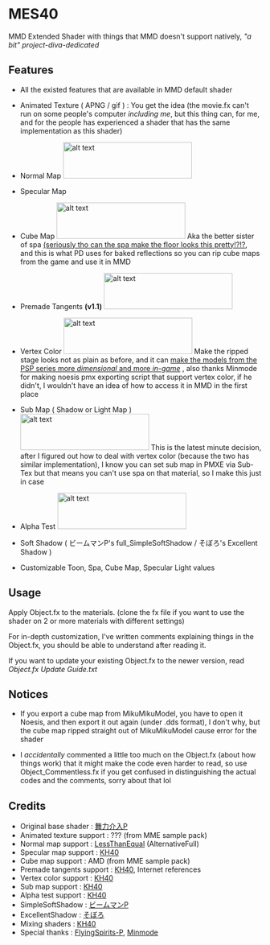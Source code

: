 # MES40
MMD Extended Shader with things that MMD doesn't support natively, *"a bit" project-diva-dedicated*

## Features
- All the existed features that are available in MMD default shader
- Animated Texture ( APNG / gif ) : You get the idea (the movie.fx can't run on some people's computer *including me*, but this thing can, for me, and for the people has experienced a shader that has the same implementation as this shader)
- Normal Map <img src="https://i.imgur.com/5ia4FJx.png" alt="alt text" width="256" height="72">
- Specular Map 
- Cube Map <img src="https://i.imgur.com/imSbAFd.png" alt="alt text" width="256" height="72"> Aka the better sister of spa [(seriously tho can the spa make the floor looks this pretty!?!?](https://www.youtube.com/watch?v=BJLyWGan2hs), and this is what PD uses for baked reflections so you can rip cube maps from the game and use it in MMD

- Premade Tangents **(v1.1)** <img src="https://i.imgur.com/bz9MQ1j.png" alt="alt text" width="256" height="72">
- Vertex Color <img src="https://i.imgur.com/cTQ7Lxb.png" alt="alt text" width="256" height="72"> Make the ripped stage looks not as plain as before, and it can [make the models from the PSP series more *dimensional* and more *in-game*](https://sta.sh/0dm0ptiginc) , also thanks Minmode for making noesis pmx exporting script that support vertex color, if he didn't, I wouldn't have an idea of how to access it in MMD in the first place

- Sub Map ( Shadow or Light Map ) <img src="https://i.imgur.com/5L3jbHb.png" alt="alt text" width="256" height="72"> This is the latest minute decision, after I figured out how to deal with vertex color (because the two has similar implementation), I know you can set sub map in PMXE via Sub-Tex but that means you can't use spa on that material, so I make this just in case
- Alpha Test <img src="https://i.imgur.com/9hVYS8B.png" alt="alt text" width="256" height="72">
- Soft Shadow ( ビームマンP's full_SimpleSoftShadow / そぼろ's Excellent Shadow )
- Customizable Toon, Spa, Cube Map, Specular Light values

## Usage
Apply Object.fx to the materials. (clone the fx file if you want to use the shader on 2 or more materials with different settings)

For in-depth customization, I've written comments explaining things in the Object.fx, you should be able to understand after reading it.

If you want to update your existing Object.fx to the newer version, read *Object.fx Update Guide.txt*

## Notices

- If you export a cube map from MikuMikuModel, you have to open it Noesis, and then export it out again (under .dds format), I don't why, but the cube map ripped straight out of MikuMikuModel cause error for the shader

- I *accidentally* commented a little too much on the Object.fx (about how things work) that it might make the code even harder to read, so use Object_Commentless.fx if you get confused in distinguishing the actual codes and the comments, sorry about that lol


## Credits
- Original base shader : [舞力介入P](https://www.nicovideo.jp/user/282266)
- Animated texture support : ??? (from MME sample pack)
- Normal map support : [LessThanEqual](https://twitter.com/lessthanequal?lang=en) (AlternativeFull)
- Specular map support : [KH40](https://www.deviantart.com/khoast40)
- Cube map support : AMD (from MME sample pack)
- Premade tangents support : [KH40](https://www.deviantart.com/khoast40), Internet references
- Vertex color support : [KH40](https://www.deviantart.com/khoast40)
- Sub map support : [KH40](https://www.deviantart.com/khoast40)
- Alpha test support : [KH40](https://www.deviantart.com/khoast40)
- SimpleSoftShadow : [ビームマンP](https://w.atwiki.jp/beamman)
- ExcellentShadow : [そぼろ](https://www.nicovideo.jp/mylist/17392230)
- Mixing shaders : [KH40](https://www.deviantart.com/khoast40)
- Special thanks : [FlyingSpirits-P](https://www.deviantart.com/flyingspirits-p), [Minmode](https://www.deviantart.com/minmode)
  
